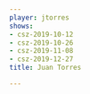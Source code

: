 ```yaml
---
player: jtorres
shows:
- csz-2019-10-12
- csz-2019-10-26
- csz-2019-11-08
- csz-2019-12-27
title: Juan Torres

---
```

